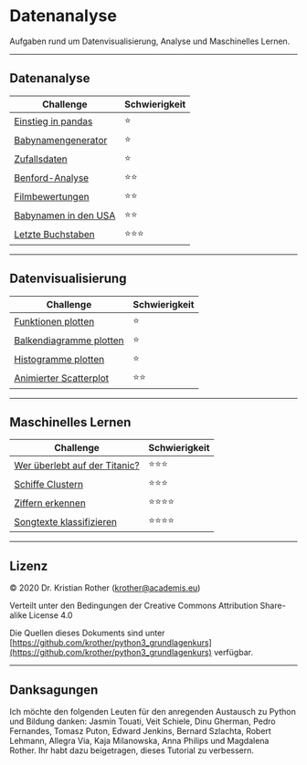 
# Datenanalyse

Aufgaben rund um Datenvisualisierung, Analyse und Maschinelles Lernen.

----

## Datenanalyse

| Challenge | Schwierigkeit |
|-----------|---------------|
| [Einstieg in pandas](projekt_gapminder/pandas_grundlagen.md) | ⭐ |
| [Babynamengenerator](babynamengenerator.md) | ⭐ |
| [Zufallsdaten](random.md) | ⭐ |
| [Benford-Analyse](benford.md) | ⭐⭐ |
| [Filmbewertungen](moviedb.md) | ⭐⭐ |
| [Babynamen in den USA](babynamen.md) | ⭐⭐ |
| [Letzte Buchstaben](letzte_buchstaben.md) | ⭐⭐⭐ |

----

## Datenvisualisierung

| Challenge | Schwierigkeit |
|-----------|---------------|
| [Funktionen plotten](funktionen_plotten.md) | ⭐ |
| [Balkendiagramme plotten](projekt_gapminder/balkendiagramm.md) | ⭐ |
| [Histogramme plotten](projekt_gapminder/histogramm.md) | ⭐ |
| [Animierter Scatterplot](projekt_gapminder/long_wide_tables.md) | ⭐⭐ |

----

## Maschinelles Lernen

| Challenge | Schwierigkeit |
|-----------|---------------|
| [Wer überlebt auf der Titanic?](titanic.md) | ⭐⭐⭐ |
| [Schiffe Clustern](schiffe/README.md)  | ⭐⭐⭐ |
| [Ziffern erkennen](mnist.md)  | ⭐⭐⭐⭐ |
| [Songtexte klassifizieren](projekt_lyrics.md)  | ⭐⭐⭐⭐ |


----

## Lizenz

© 2020 Dr. Kristian Rother (krother@academis.eu)

Verteilt unter den Bedingungen der Creative Commons Attribution Share-alike License 4.0

Die Quellen dieses Dokuments sind unter [https://github.com/krother/python3_grundlagenkurs](https://github.com/krother/python3_grundlagenkurs) verfügbar.

----

## Danksagungen

Ich möchte den folgenden Leuten für den anregenden Austausch zu Python und Bildung danken: Jasmin Touati, Veit Schiele, Dinu Gherman, Pedro Fernandes, Tomasz Puton, Edward Jenkins, Bernard Szlachta, Robert Lehmann, Allegra Via, Kaja Milanowska, Anna Philips und Magdalena Rother.
Ihr habt dazu beigetragen, dieses Tutorial zu verbessern.
